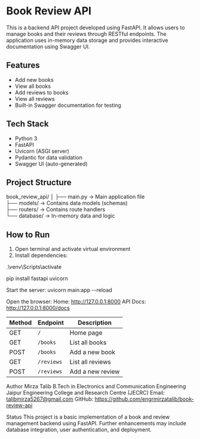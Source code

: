 # Book Review API

This is a backend API project developed using FastAPI. It allows users to manage books and their reviews through RESTful endpoints. The application uses in-memory data storage and provides interactive documentation using Swagger UI.

## Features

- Add new books
- View all books
- Add reviews to books
- View all reviews
- Built-in Swagger documentation for testing

## Tech Stack

- Python 3
- FastAPI
- Uvicorn (ASGI server)
- Pydantic for data validation
- Swagger UI (auto-generated)

## Project Structure

book_review_api/
│
├── main.py          -> Main application file  
├── models/          -> Contains data models (schemas)  
├── routers/         -> Contains route handlers  
└── database/        -> In-memory data and logic

## How to Run

1. Open terminal and activate virtual environment
2. Install dependencies:

.\venv\Scripts\activate

pip install fastapi uvicorn

Start the server:   uvicorn main:app --reload

Open the browser:
Home: http://127.0.0.1:8000
API Docs: http://127.0.0.1:8000/docs

| Method | Endpoint   | Description      |
| ------ | ---------- | ---------------- |
| GET    | `/`        | Home page        |
| GET    | `/books`   | List all books   |
| POST   | `/books`   | Add a new book   |
| GET    | `/reviews` | List all reviews |
| POST   | `/reviews` | Add a new review |

Author
Mirza Talib
B.Tech in Electronics and Communication Engineering
Jaipur Engineering College and Research Centre (JECRC)
Email: talibmirza5267@gmail.com
GitHub: https://github.com/engrmirzatalib/book-review-api

Status
This project is a basic implementation of a book and review management backend using FastAPI. Further enhancements may include database integration, user authentication, and deployment.
